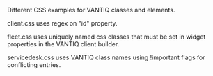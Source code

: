 Different CSS examples for VANTIQ classes and elements. 

client.css uses regex on "id" property.

fleet.css uses uniquely named css classes that must be set in widget properties in the VANTIQ client builder. 

servicedesk.css uses VANTIQ class names using !important flags for conflicting entries. 
